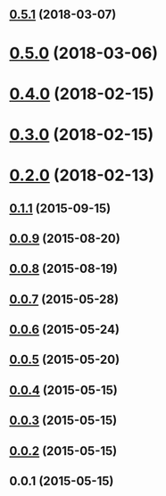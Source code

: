 <a name="0.5.1"></a>
## [0.5.1](https://github.com/cheminfo/RDKitjs/compare/v0.5.0...v0.5.1) (2018-03-07)



<a name="0.5.0"></a>
# [0.5.0](https://github.com/cheminfo/RDKitjs/compare/v0.4.0...v0.5.0) (2018-03-06)



<a name="0.4.0"></a>
# [0.4.0](https://github.com/cheminfo/RDKitjs/compare/v0.3.0...v0.4.0) (2018-02-15)



<a name="0.3.0"></a>
# [0.3.0](https://github.com/cheminfo/RDKitjs/compare/v0.2.0...v0.3.0) (2018-02-15)



<a name="0.2.0"></a>
# [0.2.0](https://github.com/cheminfo/RDKitjs/compare/v0.1.1...v0.2.0) (2018-02-13)



<a name="0.1.1"></a>
## [0.1.1](https://github.com/cheminfo/RDKitjs/compare/v0.0.9...v0.1.1) (2015-09-15)



<a name="0.0.9"></a>
## [0.0.9](https://github.com/cheminfo/RDKitjs/compare/v0.0.8...v0.0.9) (2015-08-20)



<a name="0.0.8"></a>
## [0.0.8](https://github.com/cheminfo/RDKitjs/compare/v0.0.7...v0.0.8) (2015-08-19)



<a name="0.0.7"></a>
## [0.0.7](https://github.com/cheminfo/RDKitjs/compare/v0.0.6...v0.0.7) (2015-05-28)



<a name="0.0.6"></a>
## [0.0.6](https://github.com/cheminfo/RDKitjs/compare/v0.0.5...v0.0.6) (2015-05-24)



<a name="0.0.5"></a>
## [0.0.5](https://github.com/cheminfo/RDKitjs/compare/v0.0.4...v0.0.5) (2015-05-20)



<a name="0.0.4"></a>
## [0.0.4](https://github.com/cheminfo/RDKitjs/compare/v0.0.3...v0.0.4) (2015-05-15)



<a name="0.0.3"></a>
## [0.0.3](https://github.com/cheminfo/RDKitjs/compare/v0.0.2...v0.0.3) (2015-05-15)



<a name="0.0.2"></a>
## [0.0.2](https://github.com/cheminfo/RDKitjs/compare/v0.0.1...v0.0.2) (2015-05-15)



<a name="0.0.1"></a>
## 0.0.1 (2015-05-15)



